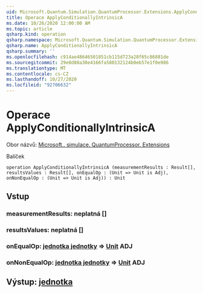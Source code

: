 ```yaml
---
uid: Microsoft.Quantum.Simulation.QuantumProcessor.Extensions.ApplyConditionallyIntrinsicA
title: Operace ApplyConditionallyIntrinsicA
ms.date: 10/26/2020 12:00:00 AM
ms.topic: article
qsharp.kind: operation
qsharp.namespace: Microsoft.Quantum.Simulation.QuantumProcessor.Extensions
qsharp.name: ApplyConditionallyIntrinsicA
qsharp.summary: ''
ms.openlocfilehash: c914ae48646501851cb115d723a28f65c86881de
ms.sourcegitcommit: 29e0d88a30e4166fa580132124b0eb57e1f0e986
ms.translationtype: MT
ms.contentlocale: cs-CZ
ms.lasthandoff: 10/27/2020
ms.locfileid: "92706632"
---
```

# <a name="applyconditionallyintrinsica-operation"></a>Operace ApplyConditionallyIntrinsicA

Obor názvů: [Microsoft.. simulace. QuantumProcessor. Extensions](xref:Microsoft.Quantum.Simulation.QuantumProcessor.Extensions)

Balíček [](https://nuget.org/packages/)




```qsharp
operation ApplyConditionallyIntrinsicA (measurementResults : Result[], resultsValues : Result[], onEqualOp : (Unit => Unit is Adj), onNonEqualOp : (Unit => Unit is Adj)) : Unit
```


## <a name="input"></a>Vstup

### <a name="measurementresults--__invalidresult__"></a>measurementResults: __neplatná <Result>__ []




### <a name="resultsvalues--__invalidresult__"></a>resultsValues: __neplatná <Result>__ []




### <a name="onequalop--unit--unit-adj"></a>onEqualOp: [jednotka jednotky](xref:microsoft.quantum.lang-ref.unit) => [Unit](xref:microsoft.quantum.lang-ref.unit) ADJ




### <a name="onnonequalop--unit--unit-adj"></a>onNonEqualOp: [jednotka jednotky](xref:microsoft.quantum.lang-ref.unit) => [Unit](xref:microsoft.quantum.lang-ref.unit) ADJ





## <a name="output--unit"></a>Výstup: [jednotka](xref:microsoft.quantum.lang-ref.unit)


